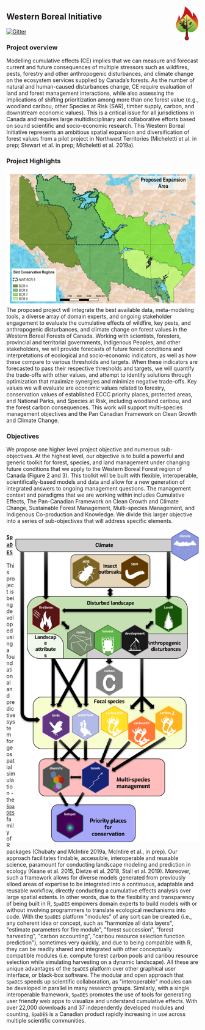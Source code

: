 <p>
<img src="https://github.com/PredictiveEcology/WesternBorealInitiative/raw/main//figures/SpaDES_CS.png" align="right" width="60">
</p>

## Western Boreal Initiative

[![Gitter](https://badges.gitter.im/PredictiveEcology/western_boreal.svg)](https://gitter.im/PredictiveEcology/western_boreal?utm_source=badge&utm_medium=badge&utm_campaign=pr-badge)

### Project overview

Modelling cumulative effects (CE) implies that we can measure and forecast current and future consequences of multiple stressors such as wildfires, pests, forestry and other anthropogenic disturbances, and climate change on the ecosystem services supplied by Canada’s forests.
As the number of natural and human-caused disturbances change, CE require evaluation of land and forest management interactions, while also assessing the implications of shifting prioritization among more than one forest value (e.g., woodland caribou, other Species at Risk (SAR), timber supply, carbon, and downstream economic values).
This is a critical issue for all jurisdictions in Canada and requires large multidisciplinary and collaborative efforts based on sound scientific and socio-economic research.
This Western Boreal Initiative represents an ambitious spatial expansion and diversification of forest values from a pilot project in Northwest Territories (Micheletti et al. in prep; Stewart et al. in prep; Micheletti et al. 2019a).

### Project Highlights

<p>
<img src="https://github.com/PredictiveEcology/WesternBorealInitiative/raw/main/figures/StudyAreaWBI.png" align="right">
</p>

The proposed project will integrate the best available data, meta-modeling tools, a diverse array of domain experts, and ongoing stakeholder engagement to evaluate the cumulative effects of wildfire, key pests, and anthropogenic disturbances, and climate change on forest values in the Western Boreal Forests of Canada.
Working with scientists, foresters, provincial and territorial governments, Indigenous Peoples, and other stakeholders, we will provide forecasts of future forest conditions and interpretations of ecological and socio-economic indicators, as well as how these compare to various thresholds and targets.
When these indicators are forecasted to pass their respective thresholds and targets, we will quantify the trade-offs with other values, and attempt to identify solutions through optimization that maximize synergies and minimize negative trade-offs.
Key values we will evaluate are economic values related to forestry, conservation values of established ECCC priority places, protected areas, and National Parks, and Species at Risk, including woodland caribou, and the forest carbon consequences.
This work will support multi-species management objectives and the Pan Canadian Framework on Clean Growth and Climate Change.

### Objectives

We propose one higher level project objective and numerous sub-objectives.
At the highest level, our objective is to build a powerful and generic toolkit for forest, species, and land management under changing future conditions that we apply to the Western Boreal Forest region of Canada (Figure 2 and 3).
This toolkit will be built with flexible, interoperable, scientifically-based models and data and allow for a new generation of integrated answers to ongoing management questions.
The management context and paradigms that we are working within includes Cumulative Effects, The Pan-Canadian Framework on Clean Growth and Climate Change, Sustainable Forest Management, Multi-species Management, and Indigenous Co-production and Knowledge.
We divide this larger objective into a series of sub-objectives that will address specific elements.

<p>
<img src="./figures/WesternBorealArrowsDiagram.png" align="right" width="480">
</p>

### [`SpaDES`](https://spades.predictiveecology.org)

This project is being developed using a foundational and predictive system for geospatial simulation - the [`SpaDES`](https://spades.predictiveecology.org) family of R packages (Chubaty and McIntire 2019a, McIntire et al., in prep).
Our approach facilitates findable, accessible, interoperable and reusable science, paramount for conducting landscape modeling and prediction in ecology (Keane et al. 2015, Dietze et al. 2018, Stall et al. 2019).
Moreover, such a framework allows for diverse models generated from previously siloed areas of expertise to be integrated into a continuous, adaptable and reusable workflow, directly conducting a cumulative effects analysis over large spatial extents.
In other words, due to the flexibility and transparency of being built in R, `SpaDES` empowers domain experts to build models with or without involving programmers to translate ecological mechanisms into code.
With the `SpaDES` platform "modules" of any sort can be created (i.e., any coherent idea or concept, such as "harmonize all data layers", "estimate parameters for fire module", "forest succession", "forest harvesting", "carbon accounting", "caribou resource selection function prediction"), sometimes very quickly, and due to being compatible with R, they can be readily shared and integrated with other conceptually compatible modules (i.e. compute forest carbon pools and caribou resource selection  while simulating harvesting on a dynamic landscape).
All these are unique advantages of the `SpaDES` platform over other graphical user interface, or black-box software.
The modular and open approach that `SpaDES` speeds up scientific collaboration, as "interoperable" modules can be developed in parallel in many research groups.
Similarly, with a single interoperable framework, `SpaDES` promotes the use of tools for generating user friendly web apps to visualize and understand cumulative effects.
With over 22,000 downloads and 37 independently developed modules and counting, `SpaDES` is a Canadian product rapidly increasing in use across multiple scientific communities.
